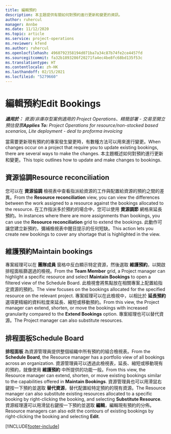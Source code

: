 ```yaml
---
title: 編輯預約
description: 本主題提供有關如何對預約進行更新和變更的資訊。
author: ruhercul
manager: Annbe
ms.date: 11/12/2020
ms.topic: article
ms.service: project-operations
ms.reviewer: kfend
ms.author: ruhercul
ms.openlocfilehash: 4960792358194d071ba7a34c87b74fe2ce4457fd
ms.sourcegitcommit: fa32b1893286f20271fa4ec4be8fc68bd135f53c
ms.translationtype: HT
ms.contentlocale: zh-HK
ms.lasthandoff: 02/15/2021
ms.locfileid: "5279660"
---
```

# <a name="edit-bookings"></a><span data-ttu-id="c84d5-103">編輯預約</span><span class="sxs-lookup"><span data-stu-id="c84d5-103">Edit Bookings</span></span>

<span data-ttu-id="c84d5-104">_**適用於：** 資源/非庫存型案例適用的 Project Operations、精簡部署 - 交易至開立預估發票_</span><span class="sxs-lookup"><span data-stu-id="c84d5-104">_**Applies To:** Project Operations for resource/non-stocked based scenarios, Lite deployment - deal to proforma invoicing_</span></span>


<span data-ttu-id="c84d5-105">當需要更新現有預約的專案發生變更時，有數種方法可以用來進行變更。</span><span class="sxs-lookup"><span data-stu-id="c84d5-105">When changes occur on a project that require you to update existing bookings, there are several ways to make the changes.</span></span> <span data-ttu-id="c84d5-106">本主題概述如何對預約進行更新和變更。</span><span class="sxs-lookup"><span data-stu-id="c84d5-106">This topic outlines how to update and make changes to bookings.</span></span>

## <a name="resource-reconciliation"></a><span data-ttu-id="c84d5-107">資源協調</span><span class="sxs-lookup"><span data-stu-id="c84d5-107">Resource reconciliation</span></span>

<span data-ttu-id="c84d5-108">您可以在 **資源協調** 檢視表中查看指派給資源的工作與配置給資源的預約之間的差異。</span><span class="sxs-lookup"><span data-stu-id="c84d5-108">From the **Resource reconciliation** view, you can view the differences between the work assigned to a resource against the bookings allocated to the resource.</span></span> <span data-ttu-id="c84d5-109">在工作指派多於預約的場合中，您可以使用 **資源調節** 網格來延長預約。</span><span class="sxs-lookup"><span data-stu-id="c84d5-109">In instances where there are more assignments than bookings, you can use the **Resource reconciliation** grid to extend the bookings.</span></span> <span data-ttu-id="c84d5-110">此動作可讓您建立新預約，彌補檢視表中醒目提示的任何短缺。</span><span class="sxs-lookup"><span data-stu-id="c84d5-110">This action lets you create new bookings to cover any shortage that is highlighted in the view.</span></span>

## <a name="maintain-bookings"></a><span data-ttu-id="c84d5-111">維護預約</span><span class="sxs-lookup"><span data-stu-id="c84d5-111">Maintain bookings</span></span>

<span data-ttu-id="c84d5-112">專案經理可以在 **團隊成員** 窗格中反白顯示特定資源，然後選取 **維護預約**，以開啟排程面板篩選過的檢視。</span><span class="sxs-lookup"><span data-stu-id="c84d5-112">From the **Team Member** grid, a Project manager can highlight a specific resource and select **Maintain Bookings** to open a filtered view of the Schedule Board.</span></span> <span data-ttu-id="c84d5-113">此檢視會將焦點放在相關專案上配置給指定資源的預約。</span><span class="sxs-lookup"><span data-stu-id="c84d5-113">The view focuses on the bookings allocated for the specified resource on the relevant project.</span></span> <span data-ttu-id="c84d5-114">專案經理可以在此檢視中，以相比於 **延長預約** 選項更精細的資料粒度來延長、縮短或移動預約。</span><span class="sxs-lookup"><span data-stu-id="c84d5-114">From this view, the Project manager can extend, shorten, or move the bookings with increased granularity compared to the **Extend Bookings** option.</span></span> <span data-ttu-id="c84d5-115">專案經理也可以替代資源。</span><span class="sxs-lookup"><span data-stu-id="c84d5-115">The Project manager can also substitute resources.</span></span>

## <a name="schedule-board"></a><span data-ttu-id="c84d5-116">排程面板</span><span class="sxs-lookup"><span data-stu-id="c84d5-116">Schedule Board</span></span>

<span data-ttu-id="c84d5-117">**排程面板** 為資源管理員提供整個組織中所有預約的組合檢視表。</span><span class="sxs-lookup"><span data-stu-id="c84d5-117">From the **Schedule Board**, the Resource manager has a portfolio view of all bookings across an organization.</span></span> <span data-ttu-id="c84d5-118">資源管理員可以透過此檢視表，延長、縮短或移動現有的預約，就像使用 **維護預約** 中所提供的功能一般。</span><span class="sxs-lookup"><span data-stu-id="c84d5-118">From this view, the Resource manager can extend, shorten, or move existing bookings similar to the capabilities offered in **Maintain Bookings**.</span></span> <span data-ttu-id="c84d5-119">資源管理員也可以用滑鼠右鍵按一下預約並選取 **替代資源**，替代配置給特定預約的現有資源。</span><span class="sxs-lookup"><span data-stu-id="c84d5-119">The Resource manager can also substitute existing resources allocated to a specific booking by right-clicking the booking, and selecting **Substitute Resource**.</span></span> <span data-ttu-id="c84d5-120">資源經理還可以用滑鼠右鍵按一下預約並選取 **編輯**，編輯現有預約的分佈。</span><span class="sxs-lookup"><span data-stu-id="c84d5-120">Resource managers can also edit the contours of existing bookings by right-clicking the booking and selecting **Edit**.</span></span>


[!INCLUDE[footer-include](../includes/footer-banner.md)]